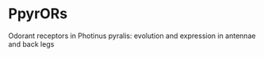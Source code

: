 # PpyrORs
Odorant receptors in Photinus pyralis: evolution and expression in antennae and back legs
